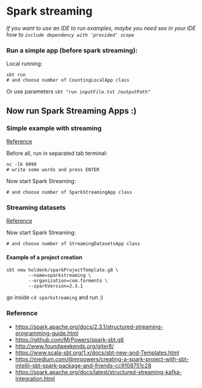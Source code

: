 # Spark streaming

_If you want to use an IDE to run examples, maybe you need see in your IDE how to `include dependency with 'provided' scope`_

### Run a simple app (before spark streaming):

Local running:

```shell
sbt run
# and choose number of CountingLocalApp class
```

Or use parameters `sbt "run inputFile.txt /outputPath"`

## Now run Spark Streaming Apps :)

### Simple example with streaming

[Reference](https://spark.apache.org/docs/latest/structured-streaming-programming-guide.html#quick-example)

Before all, run in separated tab terminal:
```shell
nc -lk 9999
# write some words and press ENTER
```

Now start Spark Streaming:
```shell
# and choose number of SparkStreamingApp class
```

### Streaming datasets

[Reference](https://spark.apache.org/docs/latest/structured-streaming-programming-guide.html#creating-streaming-dataframes-and-streaming-datasets)

Now start Spark Streaming:
```shell
# and choose number of StreamingDatasetsApp class
```

#### Example of a project creation

```shell
sbt new holdenk/sparkProjectTemplate.g8 \
        --name=sparkstreaming \
        --organization=com.formento \
        --sparkVersion=2.3.1
```

go inside `cd sparkstreaming` and run :)

### Reference

- https://spark.apache.org/docs/2.3.1/structured-streaming-programming-guide.html
- https://github.com/MrPowers/spark-sbt.g8
- http://www.foundweekends.org/giter8/
- https://www.scala-sbt.org/1.x/docs/sbt-new-and-Templates.html
- https://medium.com/@mrpowers/creating-a-spark-project-with-sbt-intellij-sbt-spark-package-and-friends-cc9108751c28
- https://spark.apache.org/docs/latest/structured-streaming-kafka-integration.html
